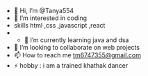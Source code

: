 - 👋 Hi, I’m @Tanya554
- 👀 I’m interested in coding
- skills html ,css ,javascript ,react 
- - 🌱 I’m currently learning java and dsa
- 💞️ I’m looking to collaborate on web projects
- 📫 How to reach me tm6747355@gmail.com
- ⚡ hobby : i am a trained khathak dancer

<!---
Tanya554/Tanya554 is a ✨ special ✨ repository because its `README.md` (this file) appears on your GitHub profile.
You can click the Preview link to take a look at your changes.
--->

